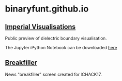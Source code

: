 # binaryfunt.github.io

## [Imperial Visualisations](https://binaryfunt.github.io/imperial-visualisations/dielectric-boundary.html)

Public preview of dielectric boundary visualisation.

The Jupyter iPython Notebook can be downloaded [here](https://binaryfunt.github.io/imperial-visualisations/notebook/boundaries.ipynb)

## [Breakfiller](https://binaryfunt.github.io/breakfiller/index.html)

News "breakfiller" screen created for ICHACK17.
